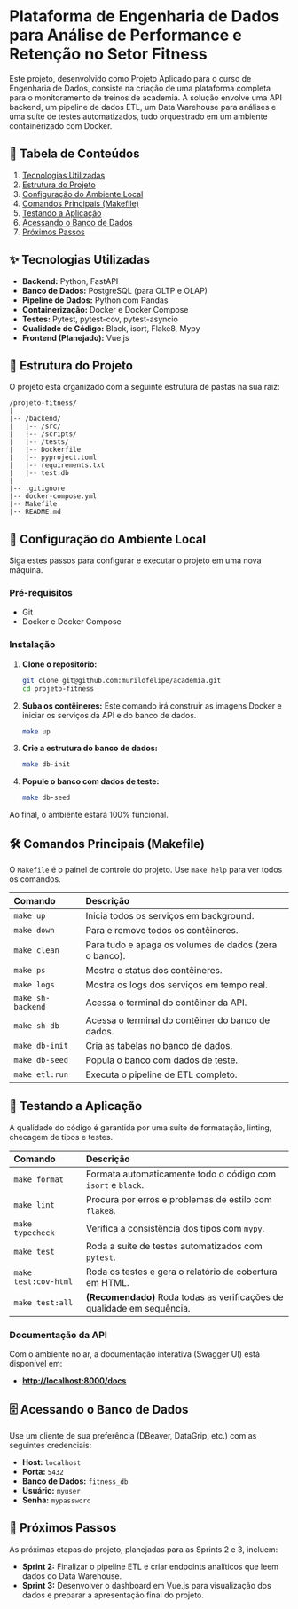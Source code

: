 # Plataforma de Engenharia de Dados para Análise de Performance e Retenção no Setor Fitness

Este projeto, desenvolvido como Projeto Aplicado para o curso de Engenharia de Dados, consiste na criação de uma plataforma completa para o monitoramento de treinos de academia. A solução envolve uma API backend, um pipeline de dados ETL, um Data Warehouse para análises e uma suíte de testes automatizados, tudo orquestrado em um ambiente containerizado com Docker.

## 🎯 Tabela de Conteúdos
1.  [Tecnologias Utilizadas](#-tecnologias-utilizadas)
2.  [Estrutura do Projeto](#-estrutura-do-projeto)
3.  [Configuração do Ambiente Local](#-configuração-do-ambiente-local)
4.  [Comandos Principais (Makefile)](#️-comandos-principais-makefile)
5.  [Testando a Aplicação](#-testando-a-aplicação)
6.  [Acessando o Banco de Dados](#-acessando-o-banco-de-dados)
7.  [Próximos Passos](#-próximos-passos)

## ✨ Tecnologias Utilizadas

- **Backend:** Python, FastAPI
- **Banco de Dados:** PostgreSQL (para OLTP e OLAP)
- **Pipeline de Dados:** Python com Pandas
- **Containerização:** Docker e Docker Compose
- **Testes:** Pytest, pytest-cov, pytest-asyncio
- **Qualidade de Código:** Black, isort, Flake8, Mypy
- **Frontend (Planejado):** Vue.js

## 📂 Estrutura do Projeto

O projeto está organizado com a seguinte estrutura de pastas na sua raiz:

```
/projeto-fitness/
|
|-- /backend/
|   |-- /src/
|   |-- /scripts/
|   |-- /tests/
|   |-- Dockerfile
|   |-- pyproject.toml
|   |-- requirements.txt
|   |-- test.db
|
|-- .gitignore
|-- docker-compose.yml
|-- Makefile
|-- README.md
```

## 🚀 Configuração do Ambiente Local

Siga estes passos para configurar e executar o projeto em uma nova máquina.

### Pré-requisitos
-   Git
-   Docker e Docker Compose

### Instalação

1.  **Clone o repositório:**
    ```bash
    git clone git@github.com:murilofelipe/academia.git
    cd projeto-fitness
    ```

2.  **Suba os contêineres:**
    Este comando irá construir as imagens Docker e iniciar os serviços da API e do banco de dados.
    ```bash
    make up
    ```

3.  **Crie a estrutura do banco de dados:**
    ```bash
    make db-init
    ```

4.  **Popule o banco com dados de teste:**
    ```bash
    make db-seed
    ```
Ao final, o ambiente estará 100% funcional.

## 🛠️ Comandos Principais (Makefile)

O `Makefile` é o painel de controle do projeto. Use `make help` para ver todos os comandos.

| Comando | Descrição |
| :--- | :--- |
| `make up` | Inicia todos os serviços em background. |
| `make down` | Para e remove todos os contêineres. |
| `make clean`| Para tudo e apaga os volumes de dados (zera o banco). |
| `make ps` | Mostra o status dos contêineres. |
| `make logs` | Mostra os logs dos serviços em tempo real. |
| `make sh-backend` | Acessa o terminal do contêiner da API. |
| `make sh-db`| Acessa o terminal do contêiner do banco de dados. |
| `make db-init` | Cria as tabelas no banco de dados. |
| `make db-seed` | Popula o banco com dados de teste. |
| `make etl:run`| Executa o pipeline de ETL completo. |

## 🧪 Testando a Aplicação

A qualidade do código é garantida por uma suíte de formatação, linting, checagem de tipos e testes.

| Comando | Descrição |
| :--- | :--- |
| `make format` | Formata automaticamente todo o código com `isort` e `black`. |
| `make lint` | Procura por erros e problemas de estilo com `flake8`. |
| `make typecheck` | Verifica a consistência dos tipos com `mypy`. |
| `make test` | Roda a suíte de testes automatizados com `pytest`. |
| `make test:cov-html` | Roda os testes e gera o relatório de cobertura em HTML. |
| `make test:all` | **(Recomendado)** Roda todas as verificações de qualidade em sequência. |

### Documentação da API
Com o ambiente no ar, a documentação interativa (Swagger UI) está disponível em:
- **[http://localhost:8000/docs](http://localhost:8000/docs)**

## 🗄️ Acessando o Banco de Dados

Use um cliente de sua preferência (DBeaver, DataGrip, etc.) com as seguintes credenciais:
-   **Host:** `localhost`
-   **Porta:** `5432`
-   **Banco de Dados:** `fitness_db`
-   **Usuário:** `myuser`
-   **Senha:** `mypassword`

## 🔮 Próximos Passos

As próximas etapas do projeto, planejadas para as Sprints 2 e 3, incluem:
-   **Sprint 2:** Finalizar o pipeline ETL e criar endpoints analíticos que leem dados do Data Warehouse.
-   **Sprint 3:** Desenvolver o dashboard em Vue.js para visualização dos dados e preparar a apresentação final do projeto.